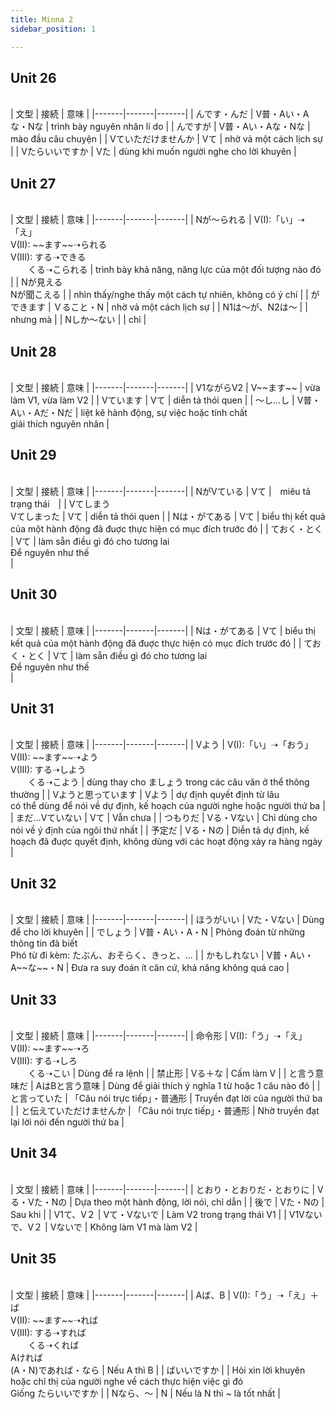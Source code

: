```yaml
---
title: Minna 2
sidebar_position: 1

---
```


<!-------------------------------------------- Unit 26 -------------------------------------------->

## Unit 26 
<br/>
| 文型 | 接続  | 意味 |
|-------|-------|-------|
| んです・んだ | V普・Aい・Aな・Nな | trình bày nguyên nhân lí do |
| んですが | V普・Aい・Aな・Nな | mào đầu câu chuyện |
| Vていただけませんか | Vて | nhờ vả một cách lịch sự |
| Vたらいいですか | Vた | dùng khi muốn người nghe cho lời khuyên |

<!-------------------------------------------- Unit 27 -------------------------------------------->

## Unit 27 
<br/>
| 文型 | 接続  | 意味 |
|-------|-------|-------|
| Nが～られる | V(I):「い」➝「え」<br/>V(II): ~~ます~~➝られる<br/>V(III): する➝できる<br/>　　くる➝こられる | trình bày khả năng, năng lực của một đối tượng nào đó |
| Nが見える<br/>Nが聞こえる |  | nhìn thấy/nghe thấy một cách tự nhiên, không có ý chí |
| ができます | Ｖること・N | nhờ vả một cách lịch sự |
| N1は～が、N2は～ |  | nhưng mà |
| Nしか～ない |  | chỉ |

<!-------------------------------------------- Unit 28 -------------------------------------------->

## Unit 28 
<br/>
| 文型 | 接続  | 意味 |
|-------|-------|-------|
| V1ながらV2 | V~~ます~~ | vừa làm V1, vừa làm V2 |
| Vています | Vて | diễn tả thói quen |
| ～し...し | V普・Aい・Aだ・Nだ | liệt kê hành động, sự việc hoặc tính chất <br/> giải thích nguyên nhân |

<!-------------------------------------------- Unit 29 -------------------------------------------->

## Unit 29 
<br/>
| 文型 | 接続  | 意味 |
|-------|-------|-------|
| NがVている | Vて |　miêu tả trạng thái　|
| Vてしまう<br/>Vてしまった | Vて | diễn tả thói quen |
| Nは・がてある | Vて | biểu thị kết quả của một hành động đã đuợc thực hiện có mục đích trước đó |
| ておく・とく | Vて | làm sẵn điều gì đó cho tương lai<br/>Để nguyên như thế <br/> |

<!-------------------------------------------- Unit 30 -------------------------------------------->

## Unit 30 
<br/>
| 文型 | 接続  | 意味 |
|-------|-------|-------|
| Nは・がてある | Vて | biểu thị kết quả của một hành động đã đuợc thực hiện có mục đích trước đó |
| ておく・とく | Vて | làm sẵn điều gì đó cho tương lai<br/>Để nguyên như thế <br/> |

<!-------------------------------------------- Unit 31 -------------------------------------------->

## Unit 31
<br/>
| 文型 | 接続  | 意味 |
|-------|-------|-------|
| Vよう | V(I):「い」➝「おう」<br/>V(II): ~~ます~~➝よう<br/>V(III): する➝しよう<br/>　　くる➝こよう | dùng thay cho ましょう trong các câu văn ở thể thông thường |
| Vようと思っています | Vよう | dự định quyết định từ lâu<br/>có thể dùng để nói về dự định, kế hoạch của người nghe hoặc người thứ ba  |
| まだ…Vていない | Vて | Vẫn chưa  |
| つもりだ | Vる・Vない | Chỉ dùng cho nói về ý định của ngôi thứ nhất  |
| 予定だ | Vる・Nの | Diễn tả dự định, kế hoạch đã đuợc quyết định, không dùng với các hoạt động xảy ra hàng ngày  |

<!-------------------------------------------- Unit 32 -------------------------------------------->

## Unit 32
<br/>
| 文型 | 接続  | 意味 |
|-------|-------|-------|
| ほうがいい | Vた・Vない | Dùng để cho lời khuyên |
| でしょう | V普・Aい・A・N | Phỏng đoán từ những thông tin đã biết<br/>Phó từ đi kèm: たぶん、おそらく、きっと、…  |
| かもしれない | V普・Aい・A~~な~~・N  | Đưa ra suy đoán ít căn cứ, khả năng không quá cao  |

<!-------------------------------------------- Unit 33 -------------------------------------------->

## Unit 33
<br/>
| 文型 | 接続  | 意味 |
|-------|-------|-------|
| 命令形 | V(I):「う」➝「え」<br/>V(II): ~~ます~~➝ろ<br/>V(III): する➝しろ<br/>　　くる➝こい | Dùng để ra lệnh |
| 禁止形 | Vる＋な | Cấm làm V |
| と言う意味だ | AはBと言う意味  | Dùng để giải thích ý nghĩa 1 từ hoặc 1 câu nào đó |
| と言っていた | 「Câu nói trực tiếp」・普通形  | Truyền đạt lời của người thứ ba |
| と伝えていただけませんか | 「Câu nói trực tiếp」・普通形  | Nhờ truyền đạt lại lời nói đến người thứ ba |

<!-------------------------------------------- Unit 34 -------------------------------------------->

## Unit 34
<br/>
| 文型 | 接続  | 意味 |
|-------|-------|-------|
| とおり・とおりだ・とおりに | Vる・Vた・Nの | Dựa theo một hành động, lời nói, chỉ dẫn |
| 後で | Vた・Nの | Sau khi |
| V1て、V２ | Vて・Vないで  | Làm V2 trong trạng thái V1 |
| V1Vないで、V２ | Vないで  | Không làm V1 mà làm V2 |

<!-------------------------------------------- Unit 35 -------------------------------------------->

## Unit 35
<br/>
| 文型 | 接続  | 意味 |
|-------|-------|-------|
| Aば、B | V(I):「う」➝「え」＋ば<br/>V(II): ~~ます~~➝れば<br/>V(III): する➝すれば<br/>　　くる➝くれば<br/>Aければ<br/>(A・N)であれば・なら | Nếu A thì B |
| ばいいですか |  | Hỏi xin lời khuyên hoặc chỉ thị của người nghe về cách thực hiện việc gì đó<br/> Giống たらいいですか |
| Nなら、～ | N  | Nếu là N thì ~ là tốt nhất |







